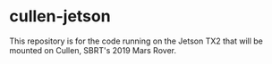 # cullen-jetson
This repository is for the code running on the Jetson TX2 that will be mounted on Cullen, SBRT's 2019 Mars Rover.
